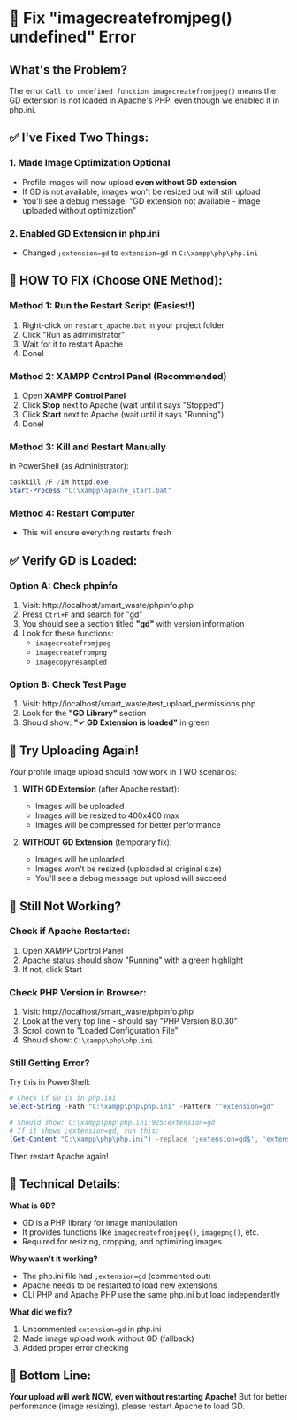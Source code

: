 # 🔧 Fix "imagecreatefromjpeg() undefined" Error

## What's the Problem?
The error `Call to undefined function imagecreatefromjpeg()` means the GD extension is not loaded in Apache's PHP, even though we enabled it in php.ini.

## ✅ I've Fixed Two Things:

### 1. Made Image Optimization Optional
- Profile images will now upload **even without GD extension**
- If GD is not available, images won't be resized but will still upload
- You'll see a debug message: "GD extension not available - image uploaded without optimization"

### 2. Enabled GD Extension in php.ini
- Changed `;extension=gd` to `extension=gd` in `C:\xampp\php\php.ini`

## 🔄 HOW TO FIX (Choose ONE Method):

### Method 1: Run the Restart Script (Easiest!)
1. Right-click on `restart_apache.bat` in your project folder
2. Click "Run as administrator"
3. Wait for it to restart Apache
4. Done!

### Method 2: XAMPP Control Panel (Recommended)
1. Open **XAMPP Control Panel**
2. Click **Stop** next to Apache (wait until it says "Stopped")
3. Click **Start** next to Apache (wait until it says "Running")
4. Done!

### Method 3: Kill and Restart Manually
In PowerShell (as Administrator):
```powershell
taskkill /F /IM httpd.exe
Start-Process "C:\xampp\apache_start.bat"
```

### Method 4: Restart Computer
- This will ensure everything restarts fresh

## ✅ Verify GD is Loaded:

### Option A: Check phpinfo
1. Visit: http://localhost/smart_waste/phpinfo.php
2. Press `Ctrl+F` and search for "gd"
3. You should see a section titled **"gd"** with version information
4. Look for these functions:
   - `imagecreatefromjpeg`
   - `imagecreatefrompng`
   - `imagecopyresampled`

### Option B: Check Test Page
1. Visit: http://localhost/smart_waste/test_upload_permissions.php
2. Look for the **"GD Library"** section
3. Should show: **"✓ GD Extension is loaded"** in green

## 🎉 Try Uploading Again!

Your profile image upload should now work in TWO scenarios:

1. **WITH GD Extension** (after Apache restart):
   - Images will be uploaded
   - Images will be resized to 400x400 max
   - Images will be compressed for better performance

2. **WITHOUT GD Extension** (temporary fix):
   - Images will be uploaded
   - Images won't be resized (uploaded at original size)
   - You'll see a debug message but upload will succeed

## 🐛 Still Not Working?

### Check if Apache Restarted:
1. Open XAMPP Control Panel
2. Apache status should show "Running" with a green highlight
3. If not, click Start

### Check PHP Version in Browser:
1. Visit: http://localhost/smart_waste/phpinfo.php
2. Look at the very top line - should say "PHP Version 8.0.30"
3. Scroll down to "Loaded Configuration File"
4. Should show: `C:\xampp\php\php.ini`

### Still Getting Error?
Try this in PowerShell:
```powershell
# Check if GD is in php.ini
Select-String -Path "C:\xampp\php\php.ini" -Pattern "^extension=gd"

# Should show: C:\xampp\php\php.ini:925:extension=gd
# If it shows ;extension=gd, run this:
(Get-Content "C:\xampp\php\php.ini") -replace ';extension=gd$', 'extension=gd' | Set-Content "C:\xampp\php\php.ini"
```

Then restart Apache again!

## 📝 Technical Details:

**What is GD?**
- GD is a PHP library for image manipulation
- It provides functions like `imagecreatefromjpeg()`, `imagepng()`, etc.
- Required for resizing, cropping, and optimizing images

**Why wasn't it working?**
- The php.ini file had `;extension=gd` (commented out)
- Apache needs to be restarted to load new extensions
- CLI PHP and Apache PHP use the same php.ini but load independently

**What did we fix?**
1. Uncommented `extension=gd` in php.ini
2. Made image upload work without GD (fallback)
3. Added proper error checking

## 🎯 Bottom Line:
**Your upload will work NOW, even without restarting Apache!**
But for better performance (image resizing), please restart Apache to load GD.
